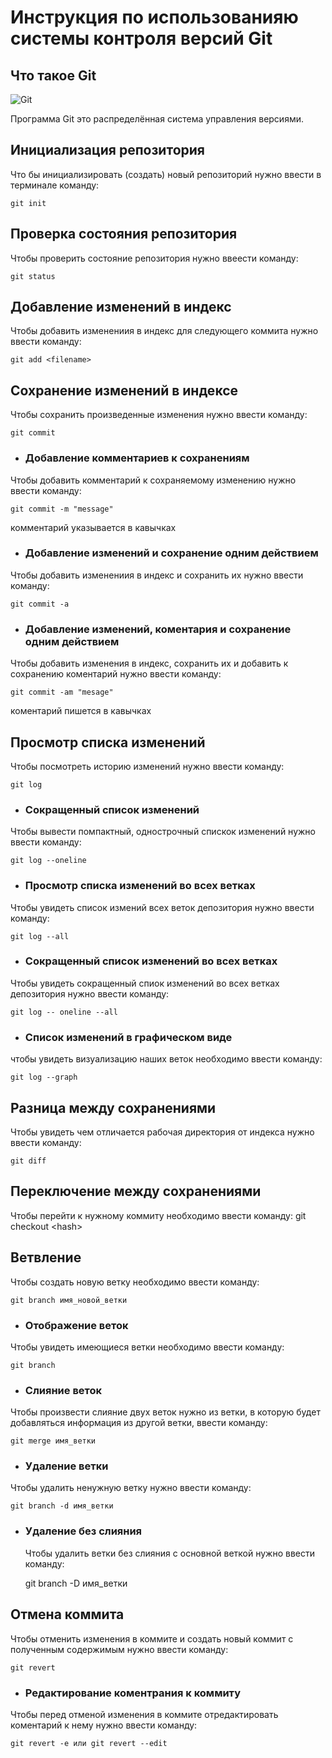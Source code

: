 # **Инструкция по использованияю системы контроля версий Git**

## Что такое Git

![Git](git.jpg) 

Программа Git это распределённая система управления версиями.

## Инициализация репозитория

Что бы инициализировать (создать) новый репозиторий нужно ввести в терминале команду:

    git init
## Проверка состояния репозитория

Чтобы проверить состояние репозитория нужно ввеести команду:

    git status
## Добавление изменений в индекс

Чтобы добавить изменениия в индекс для следующего коммита нужно ввести команду:

    git add <filename>
## Сохранение изменений в индексе

Чтобы сохранить произведенные изменения нужно ввести команду:

    git commit
* ### Добавление комментариев к сохранениям

Чтобы добавить комментарий к сохраняемому изменению нужно ввести команду:

    git commit -m "message"
комментарий указывается в кавычках

* ### Добавление изменений и сохранение одним действием

Чтобы добавить изменениия в индекс и сохранить их нужно ввести команду:

    git commit -a
* ### Добавление изменений, коментария и сохранение одним действием

Чтобы добавить изменения в индекс, сохранить их и добавить к сохранению коментарий нужно ввести команду:

    git commit -am "mesage"
коментарий пишется в кавычках

## Просмотр списка изменений

Чтобы посмотреть историю изменений нужно ввести команду:

    git log
* ### Сокращенный список изменений

Чтобы вывести помпактный, однострочный спискок изменений нужно ввести команду:

    git log --oneline
* ### Просмотр списка изменений во всех ветках
Чтобы увидеть список измений всех веток депозитория нужно ввести команду:

    git log --all
* ### Сокращенный список изменений во всех ветках

Чтобы увидеть сокращенный спиок изменений во всех ветках депозитория нужно ввести команду:

    git log -- oneline --all
* ### Список изменений в графическом виде
чтобы увидеть визуализацию наших веток необходимо ввести команду:

    git log --graph
## Разница между сохранениями

Чтобы увидеть чем отличается рабочая директория от индекса нужно ввести команду:
    
    git diff
## Переключение между сохранениями

Чтобы перейти к нужному коммиту необходимо ввести команду:
git checkout \<hash>

## Ветвление

Чтобы создать новую ветку необходимо ввести команду:

    git branch имя_новой_ветки
* ### Отображение веток
Чтобы увидеть имеющиеся ветки необходимо ввести команду:

    git branch
* ### Слияние веток
Чтобы произвести слияние двух веток нужно из ветки, в которую будет добавляться информация из другой ветки, ввести команду:

    git merge имя_ветки
* ### Удаление ветки
Чтобы удалить ненужную ветку нужно ввести команду:

    git branch -d имя_ветки
* ### Удаление без слияния
  Чтобы удалить ветки без слияния с основной веткой нужно ввести команду:
    
    git branch -D имя_ветки
## Отмена коммита
Чтобы отменить изменения в коммите и создать новый коммит с полученным содержимым нужно ввести команду: 

    git revert
* ### Редактирование коментрания к коммиту
Чтобы перед отменой изменения в коммите отредактировать коментарий к нему нужно ввести команду:

    git revert -e или git revert --edit
